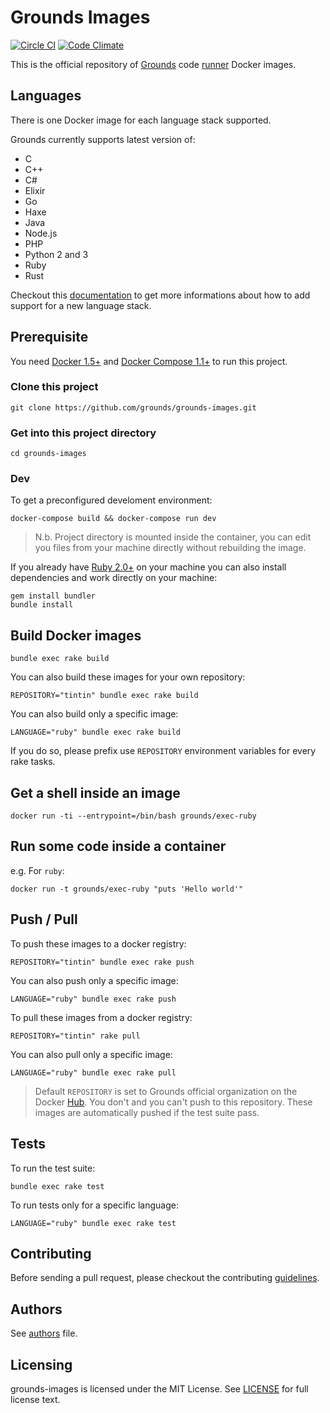 # Grounds Images
[![Circle CI](https://circleci.com/gh/grounds/grounds-images/tree/master.svg?style=svg)](https://circleci.com/gh/grounds/grounds-images/tree/master)
[![Code Climate](https://codeclimate.com/github/grounds/grounds-images/badges/gpa.svg)](https://codeclimate.com/github/grounds/grounds-images)

This is the official repository of [Grounds](http://beta.42grounds.io) code
[runner](http://github.com/grounds/grounds-exec) Docker images.

## Languages
There is one Docker image for each language stack supported.

Grounds currently supports latest version of:

- C
- C++
- C#
- Elixir
- Go
- Haxe
- Java
- Node.js
- PHP
- Python 2 and 3
- Ruby
- Rust

Checkout this [documentation](/docs/NEW_LANGUAGE.md) to get more informations
about how to add support for a new language stack.

## Prerequisite

You need [Docker 1.5+](https://www.docker.com/) and
[Docker Compose 1.1+](https://docs.docker.com/compose/) to run this project.

### Clone this project

    git clone https://github.com/grounds/grounds-images.git

### Get into this project directory

    cd grounds-images

### Dev

To get a preconfigured develoment environment:

    docker-compose build && docker-compose run dev

>N.b. Project directory is mounted inside the container, you can edit you files
from your machine directly without rebuilding the image.

If you already have [Ruby 2.0+](http://www.ruby-lang.org) on your machine you
can also install dependencies and work directly on your machine:

    gem install bundler
    bundle install

## Build Docker images

    bundle exec rake build

You can also build these images for your own repository:

    REPOSITORY="tintin" bundle exec rake build

You can also build only a specific image:

    LANGUAGE="ruby" bundle exec rake build

If you do so, please prefix use `REPOSITORY` environment variables for every rake
tasks.

## Get a shell inside an image

    docker run -ti --entrypoint=/bin/bash grounds/exec-ruby

## Run some code inside a container

e.g. For `ruby`:

    docker run -t grounds/exec-ruby "puts 'Hello world'"

## Push / Pull

To push these images to a docker registry:

    REPOSITORY="tintin" bundle exec rake push

You can also push only a specific image:

    LANGUAGE="ruby" bundle exec rake push

To pull these images from a docker registry:

    REPOSITORY="tintin" rake pull

You can also pull only a specific image:

    LANGUAGE="ruby" bundle exec rake pull

>Default `REPOSITORY` is set to Grounds official organization on the Docker
[Hub](http://registry.hub.docker.com/repos/grounds/). You don't and you
can't push to this repository. These images are automatically pushed if the
test suite pass.

## Tests

To run the test suite:

    bundle exec rake test

To run tests only for a specific language:

    LANGUAGE="ruby" bundle exec rake test

## Contributing

Before sending a pull request, please checkout the contributing
[guidelines](/docs/CONTRIBUTING.md).

## Authors

See [authors](/docs/AUTHORS.md) file.

## Licensing

grounds-images is licensed under the MIT License. See [LICENSE](LICENSE) for
full license text.
